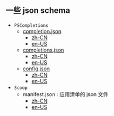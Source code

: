 ## 一些 json schema

-   `PSCompletions`
    -   [completion.json](https://abgox.github.io/schema/PSCompletions/completion.json)
        -   [zh-CN](https://abgox.github.io/schema/PSCompletions/zh-CN/completion.json)
        -   [en-US](https://abgox.github.io/schema/PSCompletions/en-US/completion.json)
    -   [completions.json](https://abgox.github.io/schema/PSCompletions/completions.json)
        -   [zh-CN](https://abgox.github.io/schema/PSCompletions/zh-CN/completions.json)
        -   [en-US](https://abgox.github.io/schema/PSCompletions/en-US/completions.json)
    -   [config.json](https://abgox.github.io/schema/PSCompletions/config.json)
        -   [zh-CN](https://abgox.github.io/schema/PSCompletions/zh-CN/config.json)
        -   [en-US](https://abgox.github.io/schema/PSCompletions/en-US/config.json)
-   `Scoop`
    -   manifest.json : 应用清单的 json 文件
        -   [zh-CN](https://abgox.github.io/schema/scoop/zh-CN/manifest.json)
        -   [en-US](https://abgox.github.io/schema/scoop/en-US/manifest.json)
